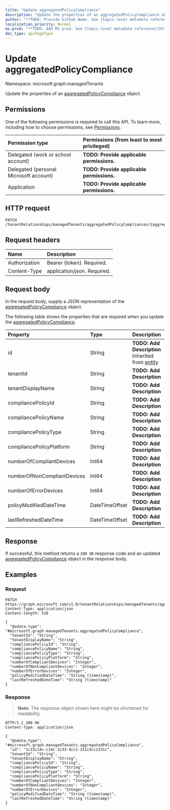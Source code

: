 ```yaml
---
title: "Update aggregatedPolicyCompliance"
description: "Update the properties of an aggregatedPolicyCompliance object."
author: "**TODO: Provide Github Name. See [topic-level metadata reference](https://msgo.azurewebsites.net/add/document/guidelines/metadata.html#topic-level-metadata)**"
localization_priority: Normal
ms.prod: "**TODO: Add MS prod. See [topic-level metadata reference](https://msgo.azurewebsites.net/add/document/guidelines/metadata.html#topic-level-metadata)**"
doc_type: apiPageType
---
```


# Update aggregatedPolicyCompliance
Namespace: microsoft.graph.managedTenants



Update the properties of an [aggregatedPolicyCompliance](../resources/managedtenants-aggregatedpolicycompliance.md) object.

## Permissions
One of the following permissions is required to call this API. To learn more, including how to choose permissions, see [Permissions](/graph/permissions-reference).

|Permission type|Permissions (from least to most privileged)|
|:---|:---|
|Delegated (work or school account)|**TODO: Provide applicable permissions.**|
|Delegated (personal Microsoft account)|**TODO: Provide applicable permissions.**|
|Application|**TODO: Provide applicable permissions.**|

## HTTP request

<!-- {
  "blockType": "ignored"
}
-->
``` http
PATCH /tenantRelationships/managedTenants/aggregatedPolicyCompliances/{aggregatedPolicyComplianceId}
```

## Request headers
|Name|Description|
|:---|:---|
|Authorization|Bearer {token}. Required.|
|Content-Type|application/json. Required.|

## Request body
In the request body, supply a JSON representation of the [aggregatedPolicyCompliance](../resources/managedtenants-aggregatedpolicycompliance.md) object.

The following table shows the properties that are required when you update the [aggregatedPolicyCompliance](../resources/managedtenants-aggregatedpolicycompliance.md).

|Property|Type|Description|
|:---|:---|:---|
|id|String|**TODO: Add Description** Inherited from [entity](../resources/managedtenants-entity.md)|
|tenantId|String|**TODO: Add Description**|
|tenantDisplayName|String|**TODO: Add Description**|
|compliancePolicyId|String|**TODO: Add Description**|
|compliancePolicyName|String|**TODO: Add Description**|
|compliancePolicyType|String|**TODO: Add Description**|
|compliancePolicyPlatform|String|**TODO: Add Description**|
|numberOfCompliantDevices|Int64|**TODO: Add Description**|
|numberOfNonCompliantDevices|Int64|**TODO: Add Description**|
|numberOfErrorDevices|Int64|**TODO: Add Description**|
|policyModifiedDateTime|DateTimeOffset|**TODO: Add Description**|
|lastRefreshedDateTime|DateTimeOffset|**TODO: Add Description**|



## Response

If successful, this method returns a `200 OK` response code and an updated [aggregatedPolicyCompliance](../resources/managedtenants-aggregatedpolicycompliance.md) object in the response body.

## Examples

### Request
<!-- {
  "blockType": "request",
  "name": "update_aggregatedpolicycompliance"
}
-->
``` http
PATCH https://graph.microsoft.com/v1.0/tenantRelationships/managedTenants/aggregatedPolicyCompliances/{aggregatedPolicyComplianceId}
Content-Type: application/json
Content-length: 518

{
  "@odata.type": "#microsoft.graph.managedTenants.aggregatedPolicyCompliance",
  "tenantId": "String",
  "tenantDisplayName": "String",
  "compliancePolicyId": "String",
  "compliancePolicyName": "String",
  "compliancePolicyType": "String",
  "compliancePolicyPlatform": "String",
  "numberOfCompliantDevices": "Integer",
  "numberOfNonCompliantDevices": "Integer",
  "numberOfErrorDevices": "Integer",
  "policyModifiedDateTime": "String (timestamp)",
  "lastRefreshedDateTime": "String (timestamp)"
}
```


### Response
>**Note:** The response object shown here might be shortened for readability.
<!-- {
  "blockType": "response",
  "truncated": true
}
-->
``` http
HTTP/1.1 200 OK
Content-Type: application/json

{
  "@odata.type": "#microsoft.graph.managedTenants.aggregatedPolicyCompliance",
  "id": "1c33c14c-c14c-1c33-4cc1-331c4cc1331c",
  "tenantId": "String",
  "tenantDisplayName": "String",
  "compliancePolicyId": "String",
  "compliancePolicyName": "String",
  "compliancePolicyType": "String",
  "compliancePolicyPlatform": "String",
  "numberOfCompliantDevices": "Integer",
  "numberOfNonCompliantDevices": "Integer",
  "numberOfErrorDevices": "Integer",
  "policyModifiedDateTime": "String (timestamp)",
  "lastRefreshedDateTime": "String (timestamp)"
}
```

